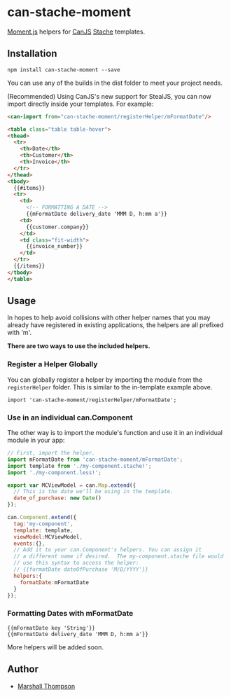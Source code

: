 # can-stache-moment
[Moment.js](http://momentjs.com/) helpers for [CanJS](http://canjs.com/index.html) [Stache](http://canjs.com/docs/can.stache.html) templates.

## Installation
```
npm install can-stache-moment --save
```

You can use any of the builds in the dist folder to meet your project needs.

(Recommended) Using CanJS's new support for StealJS, you can now import directly inside your templates.  For example:
```html
<can-import from="can-stache-moment/registerHelper/mFormatDate"/>

<table class="table table-hover">
<thead>
  <tr>
    <th>Date</th>
    <th>Customer</th>
    <th>Invoice</th>
  </tr>
</thead>
<tbody>
  {{#items}}
  <tr>
    <td>
      <!-- FORMATTING A DATE -->
      {{mFormatDate delivery_date 'MMM D, h:mm a'}}
    <td>
      {{customer.company}}
    </td>
    <td class="fit-width">
      {{invoice_number}}
    </td>
  </tr>
  {{/items}}
</tbody>
</table>
```

## Usage

In hopes to help avoid collisions with other helper names that you may already have registered in existing applications, the helpers are all prefixed with 'm'.

**There are two ways to use the included helpers.**

### Register a Helper Globally
You can globally register a helper by importing the module from the `registerHelper` folder.  This is similar to the in-template example above.
```
import 'can-stache-moment/registerHelper/mFormatDate';
```

### Use in an individual can.Component
The other way is to import the module's function and use it in an individual module in your app:
```js
// First, import the helper.
import mFormatDate from 'can-stache-moment/mFormatDate';
import template from './my-component.stache!';
import './my-component.less!';

export var MCViewModel = can.Map.extend({
  // This is the date we'll be using in the template.
  date_of_purchase: new Date()
});

can.Component.extend({
  tag:'my-component',
  template: template,
  viewModel:MCViewModel,
  events:{},
  // Add it to your can.Component's helpers. You can assign it 
  // a different name if desired.  The my-component.stache file would
  // use this syntax to access the helper: 
  // {{formatDate dateOfPurchase 'M/D/YYYY'}}
  helpers:{
    formatDate:mFormatDate
  }
});

```

### Formatting Dates with mFormatDate
```
{{mFormatDate key 'String'}}
{{mFormatDate delivery_date 'MMM D, h:mm a'}}
```

More helpers will be added soon.

## Author

- [Marshall Thompson](https://github.com/marshallswain)